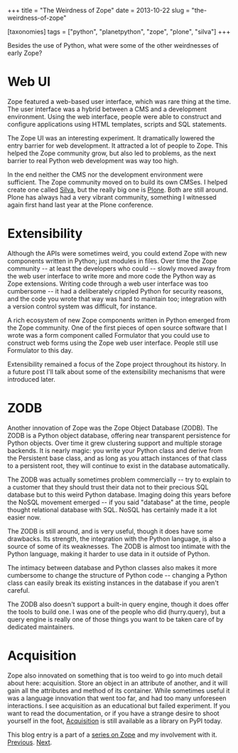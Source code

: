 +++
title = "The Weirdness of Zope"
date = 2013-10-22
slug = "the-weirdness-of-zope"

[taxonomies]
tags = ["python", "planetpython", "zope", "plone", "silva"]
+++

Besides the use of Python, what were some of the other weirdnesses of
early Zope?

# Web UI

Zope featured a web-based user interface, which was rare thing at the
time. The user interface was a hybrid between a CMS and a development
environment. Using the web interface, people were able to construct and
configure applications using HTML templates, scripts and SQL statements.

The Zope UI was an interesting experiment. It dramatically lowered the
entry barrier for web development. It attracted a lot of people to Zope.
This helped the Zope community grow, but also led to problems, as the
next barrier to real Python web development was way too high.

In the end neither the CMS nor the development environment were
sufficient. The Zope community moved on to build its own CMSes. I helped
create one called [Silva](http://silvacms.org/), but the really big one
is [Plone](http://plone.org). Both are still around. Plone has always
had a very vibrant community, something I witnessed again first hand
last year at the Plone conference.

# Extensibility

Although the APIs were sometimes weird, you could extend Zope with new
components written in Python; just modules in files. Over time the Zope
community -- at least the developers who could -- slowly moved away from
the web user interface to write more and more code the Python way as
Zope extensions. Writing code through a web user interface was too
cumbersome -- it had a deliberately crippled Python for security
reasons, and the code you wrote that way was hard to maintain too;
integration with a version control system was difficult, for instance.

A rich ecosystem of new Zope components written in Python emerged from
the Zope community. One of the first pieces of open source software that
I wrote was a form component called Formulator that you could use to
construct web forms using the Zope web user interface. People still use
Formulator to this day.

Extensibility remained a focus of the Zope project throughout its
history. In a future post I'll talk about some of the extensibility
mechanisms that were introduced later.

# ZODB

Another innovation of Zope was the Zope Object Database (ZODB). The ZODB
is a Python object database, offering near transparent persistence for
Python objects. Over time it grew clustering support and multiple
storage backends. It is nearly magic: you write your Python class and
derive from the Persistent base class, and as long as you attach
instances of that class to a persistent root, they will continue to
exist in the database automatically.

The ZODB was actually sometimes problem commercially -- try to explain
to a customer that they should trust their data not to their precious
SQL database but to this weird Python database. Imaging doing this years
before the NoSQL movement emerged -- if you said "database" at the time,
people thought relational database with SQL. NoSQL has certainly made it
a lot easier now.

The ZODB is still around, and is very useful, though it does have some
drawbacks. Its strength, the integration with the Python language, is
also a source of some of its weaknesses. The ZODB is almost too intimate
with the Python language, making it harder to use data in it outside of
Python.

The intimacy between database and Python classes also makes it more
cumbersome to change the structure of Python code -- changing a Python
class can easily break its existing instances in the database if you
aren't careful.

The ZODB also doesn't support a built-in query engine, though it does
offer the tools to build one. I was one of the people who did
(hurry.query), but a query engine is really one of those things you want
to be taken care of by dedicated maintainers.

# Acquisition

Zope also innovated on something that is too weird to go into much
detail about here: acquisition. Store an object in an attribute of
another, and it will gain all the attributes and method of its
container. While sometimes useful it was a language innovation that went
too far, and had too many unforeseen interactions. I see acquisition as
an educational but failed experiment. If you want to read the
documentation, or if you have a strange desire to shoot yourself in the
foot, [Acquisition](https://pypi.python.org/pypi/Acquisition) is still
available as a library on PyPI today.

This blog entry is a part of a [series on
Zope](http://blog.startifact.com/posts/my-exit-from-zope.html) and my
involvement with it.
[Previous](http://blog.startifact.com/posts/the-rise-of-zope.html).
[Next](http://blog.startifact.com/posts/object-publishing.html).
